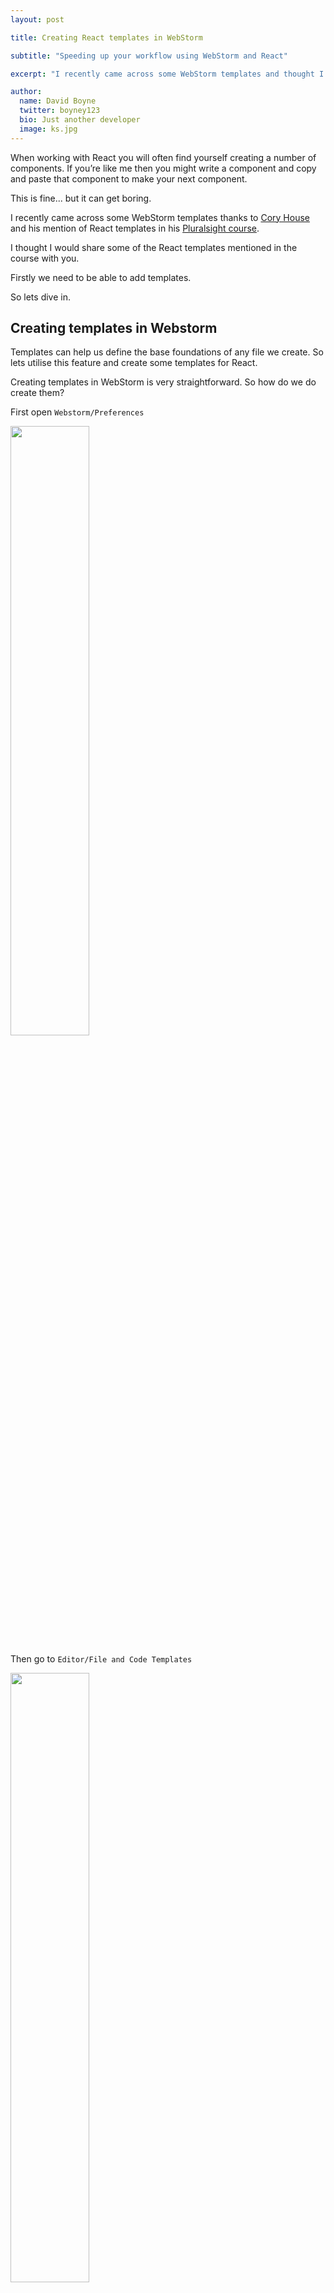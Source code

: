 ```yaml
---
layout: post

title: Creating React templates in WebStorm

subtitle: "Speeding up your workflow using WebStorm and React"

excerpt: "I recently came across some WebStorm templates and thought I would share my React templates with you..."

author:
  name: David Boyne
  twitter: boyney123
  bio: Just another developer
  image: ks.jpg
---
```


When working with React you will often find yourself creating a number of components. If you’re like me then you might write a component and copy and paste that component to make your next component.

This is fine... but it can get boring.
 
I recently came across some WebStorm templates thanks to [Cory House](https://twitter.com/housecor) and his mention of React templates in his  [Pluralsight course](https://www.pluralsight.com/courses/react-redux-react-router-es6). 

I thought I would share some of the React templates mentioned in the course with you.

Firstly we need to be able to add templates.

So lets dive in.

## Creating templates in Webstorm

Templates can help us define the base foundations of any file we create. So lets utilise this feature and create some templates for React.

Creating templates in WebStorm is very straightforward. So how do we do create them?

First open <code>Webstorm/Preferences</code>

<img src="../../../images/webstorm/webstorm-perf.png" width="50%"/>

Then go to <code>Editor/File and Code Templates</code>

<img src="../../../images/webstorm/file-code-templates.png" width="50%"/>

Then click the plus icon <code>+</code> to add a new template

<img src="../../../images/webstorm/add.png" width="80%"/>

Now your setup and ready to go. Next lets add our templates.

## Class extends React.Component – Template

This is a basic template that will create a component using <code>Class extends React.Component</code>. 

As you can see using <code>$NAME</code> will take our filename and populate our Component.


#### Template

*Copy and paste the following into your new template*

##### React Component Template

{% highlight js %}

import React, {PropTypes} from 'react';

class $NAME extends React.Component {

    render() {
    
    }
    
}

$NAME .propTypes = {};

$NAME .defaultProps = {};

export default $NAME;

{% endhighlight %}

#### Template Output Example

So if we now create a new file called <code>Button</code> using our template will we get the following output.

<img src="../../../images/webstorm/new-component.png" width="50%"/>

<img src="../../../images/webstorm/create-component.png" width="50%"/>

{% highlight js %}

import React, {PropTypes} from 'react';

class Button extends React.Component {

    render() {

    }

}

Button.propTypes = {};

Button.defaultProps = {};

export default Button;


{% endhighlight %}

## React Stateless Component – Template

This is a basic template that will create us a stateless React component.

#### Template

*Copy and paste the following into your new template*

##### React Stateless Component Template

{% highlight js %}

import React, { PropTypes } from 'react'

const $NAME = (props) => {
	return (
		
	);
}

$NAME .propTypes = {}

export default $NAME

{% endhighlight %}

#### Template Output Example

Lets create a <code>Button</code> component again with the <code>stateless component template</code>.

<img src="../../../images/webstorm/new-component2.png" width="50%"/>

<img src="../../../images/webstorm/create-component.png" width="50%"/>

{% highlight js %}

import React, { PropTypes } from 'react'

const Button = (props) => {
    return (

    );
}

Button.propTypes = {}

export default Button

{% endhighlight %}

## Workflow

Automating the boring and repetitive tasks is key. It allows us to spend more time being creative. 

I know this could form a small part of your React workflow, but everything counts.

Thanks to [Cory House](https://twitter.com/housecor]) for sharing his <code>React</code> templates.

If you have any questions just [tweet me](https://twitter.com/boyney123), or leave a comment.
 




